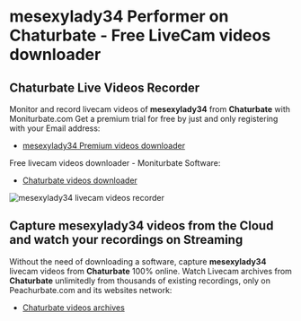 # mesexylady34 Performer on Chaturbate - Free LiveCam videos downloader

## Chaturbate Live Videos Recorder

Monitor and record livecam videos of **mesexylady34** from **Chaturbate** with Moniturbate.com
Get a premium trial for free by just and only registering with your Email address:
* [mesexylady34 Premium videos downloader](https://moniturbate.com/request-demo-licence-key.html)

Free livecam videos downloader - Moniturbate Software:
* [Chaturbate videos downloader](https://moniturbate.com/moniturbate-download-software.html)

![mesexylady34 livecam videos recorder](https://peachurnet.com/templates/moniturbate-software.png)


## Capture mesexylady34 videos from the Cloud and watch your recordings on Streaming

Without the need of downloading a software, capture **mesexylady34** livecam videos from **Chaturbate** 100% online.
Watch Livecam archives from **Chaturbate** unlimitedly from thousands of existing recordings, only on Peachurbate.com and its websites network:
* [Chaturbate videos archives](https://peachurnet.com/)